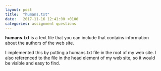 ```yaml
---
layout: post
title:  "humans.txt"
date:   2017-11-16 12:41:00 +0100
categories: assignment questions
---
```

**humans.txt** is a text file that you can include that contains information about the authors of the web site. 

I implemented this by putting a humans.txt file in the root of my web site. I also referenced to the file in the head element of my web site, so it would be visible and easy to find.